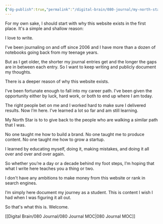 ```yaml
---
{"dg-publish":true,"permalink":"/digital-brain/080-journal/my-north-star/"}
---
```


For my own sake, I should start with why this website exists in the first place. It's a simple and shallow reason:

I love to write.

I've been journaling on and off since 2006 and I have more than a dozen of notebooks going back from my teenage years.

But as I get older, the shorter my journal entries get and the longer the gaps are in between each entry. So I want to keep writing and publicly document my thoughts.

There is a deeper reason of why this website exists.

I’ve been fortunate enough to fall into my career path. I’ve been given the opportunity either by luck, hard work, or both to end up where I am today.

The right people bet on me and I worked hard to make sure I delivered results. Now I’m here. I’ve learned a lot so far and am still learning.

My North Star is to to give back to the people who are walking a similar path that I was.

No one taught me how to build a brand. No one taught me to produce content. No one taught me how to grow a startup.

I learned by educating myself, doing it, making mistakes, and doing it all over and over and over again.

So whether you’re a day or a decade behind my foot steps, I’m hoping that what I write here teaches you a thing or two.

I don't have any ambitions to make money from this website or rank in search engines.

I’m simply here document my journey as a student. This is content I wish I had when I was figuring it all out.

So that's what this is. Welcome.

[[Digital Brain/080 Journal/080 Journal MOC\|080 Journal MOC]]